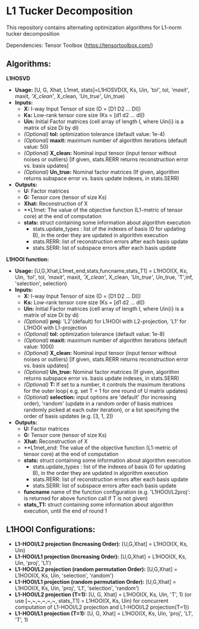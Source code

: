 # L1 Tucker Decomposition
This repository contains alternating optimization algorithms for L1-norm tucker decomposition

Dependencies: Tensor Toolbox (https://tensortoolbox.com/)

## Algorithms:

**L1HOSVD**
  - **Usage:** [U, G, Xhat, L1met, stats]=L1HOSVD(X, Ks, Uin, *'tol'*, tol, *'maxit'*, maxit, *'X_clean'*, X_clean, *'Un_true'*, Un_true)
  - **Inputs:**
    - **X:** I-way Input Tensor of size (D = [D1 D2 ... DI])
    - **Ks:** Low-rank tensor core size (Ks = [d1 d2 ... dI])
    - **Uin:** Initial Factor matrices (cell array of length I, where Uin{i} is a matrix of size Di by di)
    - *(Optional)* **tol:** optimization tolerance (default value: 1e-4)
    - *(Optional)* **maxit:** maximum number of algorithm iterations  (default value: 50)
    - *(Optional)* **X_clean:** Nominal input tensor (input tensor without noises or outliers) [If given, stats.RERR returns reconstruction error vs. basis updates]
    - *(Optional)* **Un_true:** Nominal factor matrices (If given, algorithm returns subspace error vs. basis update indexes, in stats.SERR)
  - **Outputs:**
    - **U:** Factor matrices
    - **G:** Tensor core    (tensor of size Ks)
    - **Xhat:** Reconstruction of X
    - **L1met: The value of the objective function (L1-metric of tensor core) at the end of computation
    - **stats:** struct containing some information about algorithm execution
      - stats.update_types : list of the indexes of basis (0 for updating B), in the order they are updated in algorithm execution
      - stats.RERR: list of reconstruction errors after each basis update
      - stats.SERR: list of subspace errors after each basis update

**L1HOOI function:**
  - **Usage:** [U,G,Xhat,L1met_end,stats,funcname,stats_T1] = L1HOOI(X, Ks, Uin, *'tol'*, tol, *'maxit'*, maxit, *'X_clean'*, X_clean, *'Un_true'*, Un_true, 'T',inf, 'selection', selection)
  - **Inputs:**
    - **X:** I-way Input Tensor of size (D = [D1 D2 ... DI])
    - **Ks:** Low-rank tensor core size (Ks = [d1 d2 ... dI])
    - **Uin:** Initial Factor matrices (cell array of length I, where Uin{i} is a matrix of size Di by di)
    - *(Optional)* **proj:** 'L2'(default) for L1HOOI with L2-projection, 'L1' for L1HOOI with L1-projection
    - *(Optional)* **tol:** optimization tolerance (default value: 1e-8)
    - *(Optional)* **maxit:** maximum number of algorithm iterations  (default value: 1000)
    - *(Optional)* **X_clean:** Nominal input tensor (input tensor without noises or outliers) [If given, stats.RERR returns reconstruction error vs. basis updates]
    - *(Optional)* **Un_true:** Nominal factor matrices (If given, algorithm returns subspace error vs. basis update indexes, in stats.SERR)
    - *(Optional)* **T:** If set to a number, it controls the maximum iterations for the outer loop( e.g. set T = 1 for one round of U matrix updates)
    - *(Optional)* **selection:** input options are 'default' (for increasing order), 'random' (update in a random order of basis matrices randomly picked at each outer iteration), or a list specifying the order of basis updates (e.g. [3, 1, 2])
  - **Outputs:**
    - **U:** Factor matrices
    - **G:** Tensor core    (tensor of size Ks)
    - **Xhat:** Reconstruction of X
    - **L1met_end: The value of the objective function (L1-metric of tensor core) at the end of computation
    - **stats:** struct containing some information about algorithm execution
      - stats.update_types : list of the indexes of basis (0 for updating B), in the order they are updated in algorithm execution
      - stats.RERR: list of reconstruction errors after each basis update
      - stats.SERR: list of subspace errors after each basis update
    - **funcname** name of the function configuration (e.g. 'L1HOOI/L2proj': is returned for above function call if T is not given)
    - **stats_T1:** struct containing some information about algorithm execution, until the end of round 1
    
## L1HOOI Configurations:
  - **L1-HOOI/L2 projection (Increasing Order):** [U,G,Xhat] = L1HOOI(X, Ks, Uin)
  - **L1-HOOI/L1 projection (Increasing Order):** [U,G,Xhat] = L1HOOI(X, Ks, Uin, 'proj', 'L1')
  - **L1-HOOI/L2 projection (random permutation Order):** [U,G,Xhat] = L1HOOI(X, Ks, Uin, 'selection', 'random')
  - **L1-HOOI/L1 projection (random permutation Order):** [U,G,Xhat] = L1HOOI(X, Ks, Uin, 'proj', 'L1', 'selection', 'random')
  - **L1-HOOI/L2 projection (T=1):** [U, G, Xhat] = L1HOOI(X, Ks, Uin, 'T', 1) (or use  [~,~,~,~,~,~, stats_T1] = L1HOOI(X, Ks, Uin) for concurrent computation of L1-HOOI/L2 projection and L1-HOOI/L2 projection(T=1))
  - **L1-HOOI/L1 projection (T=1):** [U, G, Xhat] = L1HOOI(X, Ks, Uin, 'proj', 'L1', 'T', 1)



